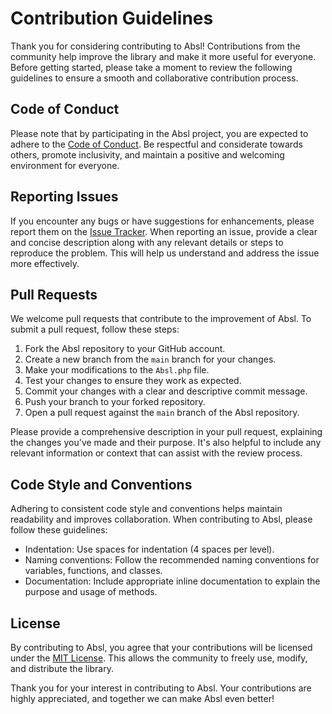 # Contribution Guidelines

Thank you for considering contributing to Absl! Contributions from the community help improve the library and make it more useful for everyone. Before getting started, please take a moment to review the following guidelines to ensure a smooth and collaborative contribution process.

## Code of Conduct

Please note that by participating in the Absl project, you are expected to adhere to the [Code of Conduct](/contribute/code-of-conduct). Be respectful and considerate towards others, promote inclusivity, and maintain a positive and welcoming environment for everyone.

## Reporting Issues

If you encounter any bugs or have suggestions for enhancements, please report them on the [Issue Tracker](https://github.com/RE-Tamayo/absl/issues). When reporting an issue, provide a clear and concise description along with any relevant details or steps to reproduce the problem. This will help us understand and address the issue more effectively.

## Pull Requests

We welcome pull requests that contribute to the improvement of Absl. To submit a pull request, follow these steps:

1. Fork the Absl repository to your GitHub account.
2. Create a new branch from the `main` branch for your changes.
3. Make your modifications to the `Absl.php` file.
4. Test your changes to ensure they work as expected.
5. Commit your changes with a clear and descriptive commit message.
6. Push your branch to your forked repository.
7. Open a pull request against the `main` branch of the Absl repository.

Please provide a comprehensive description in your pull request, explaining the changes you've made and their purpose. It's also helpful to include any relevant information or context that can assist with the review process.

## Code Style and Conventions

Adhering to consistent code style and conventions helps maintain readability and improves collaboration. When contributing to Absl, please follow these guidelines:

- Indentation: Use spaces for indentation (4 spaces per level).
- Naming conventions: Follow the recommended naming conventions for variables, functions, and classes.
- Documentation: Include appropriate inline documentation to explain the purpose and usage of methods.

## License

By contributing to Absl, you agree that your contributions will be licensed under the [MIT License](/contribute/license). This allows the community to freely use, modify, and distribute the library.

Thank you for your interest in contributing to Absl. Your contributions are highly appreciated, and together we can make Absl even better!